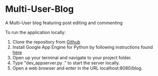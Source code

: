 # Multi-User-Blog
A Multi-User blog featuring post editing and commenting

To run the application locally:
1. Clone the repository from [Github](https://github.com)
2. Install Google App Engine for Python by following instructions found [here](https://cloud.google.com/appengine/docs/python/how-to)
3. Open up your terminal and navigate to your project folder.
4. Type "dev_appserver.py ." to start the server locally.
5. Open a web browser and enter in the URL localhost:8080/blog.

